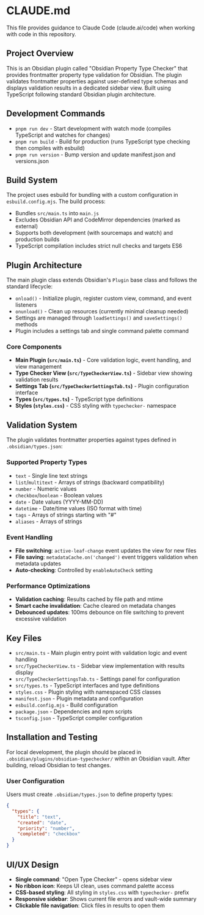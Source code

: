 # CLAUDE.md

This file provides guidance to Claude Code (claude.ai/code) when working with code in this repository.

## Project Overview

This is an Obsidian plugin called "Obsidian Property Type Checker" that provides frontmatter property type validation for Obsidian. The plugin validates frontmatter properties against user-defined type schemas and displays validation results in a dedicated sidebar view. Built using TypeScript following standard Obsidian plugin architecture.

## Development Commands

- `pnpm run dev` - Start development with watch mode (compiles TypeScript and watches for changes)
- `pnpm run build` - Build for production (runs TypeScript type checking then compiles with esbuild)
- `pnpm run version` - Bump version and update manifest.json and versions.json

## Build System

The project uses esbuild for bundling with a custom configuration in `esbuild.config.mjs`. The build process:

- Bundles `src/main.ts` into `main.js`
- Excludes Obsidian API and CodeMirror dependencies (marked as external)
- Supports both development (with sourcemaps and watch) and production builds
- TypeScript compilation includes strict null checks and targets ES6

## Plugin Architecture

The main plugin class extends Obsidian's `Plugin` base class and follows the standard lifecycle:

- `onload()` - Initialize plugin, register custom view, command, and event listeners
- `onunload()` - Clean up resources (currently minimal cleanup needed)
- Settings are managed through `loadSettings()` and `saveSettings()` methods
- Plugin includes a settings tab and single command palette command

### Core Components

- **Main Plugin (`src/main.ts`)** - Core validation logic, event handling, and view management
- **Type Checker View (`src/TypeCheckerView.ts`)** - Sidebar view showing validation results
- **Settings Tab (`src/TypeCheckerSettingsTab.ts`)** - Plugin configuration interface
- **Types (`src/types.ts`)** - TypeScript type definitions
- **Styles (`styles.css`)** - CSS styling with `typechecker-` namespace

## Validation System

The plugin validates frontmatter properties against types defined in `.obsidian/types.json`:

### Supported Property Types
- `text` - Single line text strings
- `list`/`multitext` - Arrays of strings (backward compatibility)
- `number` - Numeric values
- `checkbox`/`boolean` - Boolean values
- `date` - Date values (YYYY-MM-DD)
- `datetime` - Date/time values (ISO format with time)
- `tags` - Arrays of strings starting with "#"
- `aliases` - Arrays of strings

### Event Handling
- **File switching**: `active-leaf-change` event updates the view for new files
- **File saving**: `metadataCache.on('changed')` event triggers validation when metadata updates
- **Auto-checking**: Controlled by `enableAutoCheck` setting

### Performance Optimizations
- **Validation caching**: Results cached by file path and mtime
- **Smart cache invalidation**: Cache cleared on metadata changes
- **Debounced updates**: 100ms debounce on file switching to prevent excessive validation

## Key Files

- `src/main.ts` - Main plugin entry point with validation logic and event handling
- `src/TypeCheckerView.ts` - Sidebar view implementation with results display
- `src/TypeCheckerSettingsTab.ts` - Settings panel for configuration
- `src/types.ts` - TypeScript interfaces and type definitions
- `styles.css` - Plugin styling with namespaced CSS classes
- `manifest.json` - Plugin metadata and configuration
- `esbuild.config.mjs` - Build configuration
- `package.json` - Dependencies and npm scripts
- `tsconfig.json` - TypeScript compiler configuration

## Installation and Testing

For local development, the plugin should be placed in `.obsidian/plugins/obsidian-typechecker/` within an Obsidian vault. After building, reload Obsidian to test changes.

### User Configuration

Users must create `.obsidian/types.json` to define property types:

```json
{
  "types": {
    "title": "text",
    "created": "date",
    "priority": "number",
    "completed": "checkbox"
  }
}
```

## UI/UX Design

- **Single command**: "Open Type Checker" - opens sidebar view
- **No ribbon icon**: Keeps UI clean, uses command palette access
- **CSS-based styling**: All styling in `styles.css` with `typechecker-` prefix
- **Responsive sidebar**: Shows current file errors and vault-wide summary
- **Clickable file navigation**: Click files in results to open them